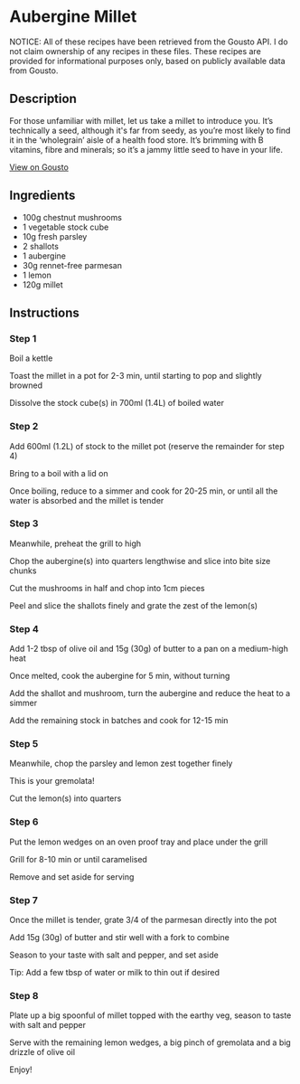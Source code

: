 # Aubergine Millet

NOTICE: All of these recipes have been retrieved from the Gousto API. I do not claim ownership of any recipes in these files. These recipes are provided for informational purposes only, based on publicly available data from Gousto.

## Description

For those unfamiliar with millet, let us take a millet to introduce you. It’s technically a seed, although it's far from seedy, as you’re most likely to find it in the ‘wholegrain’ aisle of a health food store. It’s brimming with B vitamins, fibre and minerals; so it’s a jammy little seed to have in your life.

[View on Gousto](https://www.gousto.co.uk/recipes/cookbook/aubergine-millet)

## Ingredients

- 100g chestnut mushrooms
- 1 vegetable stock cube
- 10g fresh parsley
- 2 shallots
- 1 aubergine 
- 30g rennet-free parmesan
- 1 lemon
- 120g millet

## Instructions

### Step 1

Boil a kettle


Toast the millet in a pot for 2-3 min, until starting to pop and slightly browned 


Dissolve the stock cube<span class="text-danger">(s)</span> in 700ml <span class="text-danger">(1.4L)</span> of boiled water

### Step 2

Add 600ml <span class="text-danger">(1.2L)</span> of stock to the millet pot (reserve the remainder for step 4)


Bring to a boil with a lid on


Once boiling, reduce to a simmer and cook for 20-25 min, or until all the water is absorbed and the millet is tender

### Step 3

Meanwhile, preheat the grill to high


Chop the aubergine<span class="text-danger">(s)</span> into quarters lengthwise and slice into bite size chunks


Cut the mushrooms in half and chop into 1cm pieces


Peel and slice the shallots finely and grate the zest of the lemon<span class="text-danger">(s)</span>

### Step 4

Add 1-2 tbsp of olive oil and 15g <span class="text-danger">(30g)</span> of butter to a pan on a medium-high heat


Once melted, cook the aubergine for 5 min, without turning


Add the shallot and mushroom, turn the aubergine and reduce the heat to a simmer


Add the remaining stock in batches and cook for 12-15 min

### Step 5

Meanwhile, chop the parsley and lemon zest together finely


This is your gremolata! 


Cut the lemon<span class="text-danger">(s)</span> into quarters

### Step 6

Put the lemon wedges on an oven proof tray and place under the grill 


Grill for 8-10 min or until caramelised 


Remove and set aside for serving

### Step 7

Once the millet is tender, grate 3/4 of the parmesan directly into the pot


Add 15g <span class="text-danger">(30g)</span> of butter and stir well with a fork to combine


Season to your taste with salt and pepper, and set aside 


Tip: Add a few tbsp of water or milk to thin out if desired

### Step 8

Plate up a big spoonful of millet topped with the earthy veg, season to taste with salt and pepper


Serve with the remaining lemon wedges, a big pinch of gremolata and a big drizzle of olive oil 


Enjoy!

